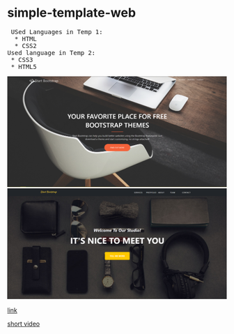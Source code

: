 # simple-template-web

<pre>
 USed Languages in Temp 1:
  * HTML
  * CSS2
Used language in Temp 2:
 * CSS3
 * HTML5
</pre>
![](1aaaa.PNG)
![](template2/image_2022-09-08_093139162.png)

[link](https://bright-torrone-0dd848.netlify.app)

[short video](https://drive.google.com/file/d/1390pOQEX8shiBN8kc-X7ljSiHF7uXKeG/view?usp=sharing)





